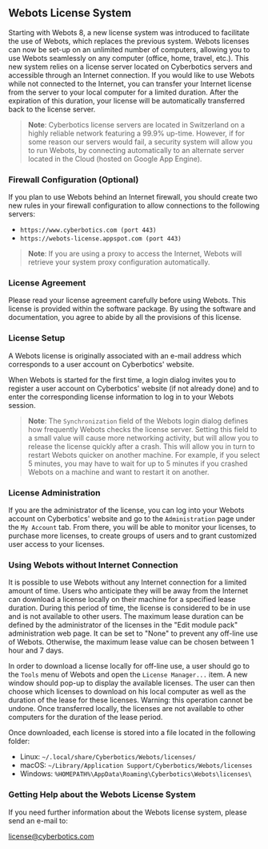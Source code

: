 ## Webots License System

Starting with Webots 8, a new license system was introduced to facilitate the use of Webots, which replaces the previous system.
Webots licenses can now be set-up on an unlimited number of computers, allowing you to use Webots seamlessly on any computer (office, home, travel, etc.).
This new system relies on a license server located on Cyberbotics servers and accessible through an Internet connection.
If you would like to use Webots while not connected to the Internet, you can transfer your Internet license from the server to your local computer for a limited duration.
After the expiration of this duration, your license will be automatically transferred back to the license server.

> **Note**: Cyberbotics license servers are located in Switzerland on a highly reliable network featuring a 99.9% up-time.
However, if for some reason our servers would fail, a security system will allow you to run Webots, by connecting automatically to an alternate server located in the Cloud (hosted on Google App Engine).

### Firewall Configuration (Optional)

If you plan to use Webots behind an Internet firewall, you should create two new rules in your firewall configuration to allow connections to the following servers:

- `https://www.cyberbotics.com (port 443)`
- `https://webots-license.appspot.com (port 443)`

> **Note**: If you are using a proxy to access the Internet, Webots will retrieve your system proxy configuration automatically.

### License Agreement

Please read your license agreement carefully before using Webots.
This license is provided within the software package.
By using the software and documentation, you agree to abide by all the provisions of this license.

### License Setup

A Webots license is originally associated with an e-mail address which corresponds to a user account on Cyberbotics' website.

When Webots is started for the first time, a login dialog invites you to register a user account on Cyberbotics' website (if not already done) and to enter the corresponding license information to log in to your Webots session.

> **Note**: The `Synchronization` field of the Webots login dialog defines how frequently Webots checks the license server.
Setting this field to a small value will cause more networking activity, but will allow you to release the license quickly after a crash.
This will allow you in turn to restart Webots quicker on another machine.
For example, if you select 5 minutes, you may have to wait for up to 5 minutes if you crashed Webots on a machine and want to restart it on another.

### License Administration

If you are the administrator of the license, you can log into your Webots account on Cyberbotics' website and go to the `Administration` page under the `My Account` tab.
From there, you will be able to monitor your licenses, to purchase more licenses, to create groups of users and to grant customized user access to your licenses.

### Using Webots without Internet Connection

It is possible to use Webots without any Internet connection for a limited amount of time.
Users who anticipate they will be away from the Internet can download a license locally on their machine for a specified lease duration.
During this period of time, the license is considered to be in use and is not available to other users.
The maximum lease duration can be defined by the administrator of the licenses in the "Edit module pack" administration web page.
It can be set to "None" to prevent any off-line use of Webots.
Otherwise, the maximum lease value can be chosen between 1 hour and 7 days.

In order to download a license locally for off-line use, a user should go to the `Tools` menu of Webots and open the `License Manager...` item.
A new window should pop-up to display the available licenses.
The user can then choose which licenses to download on his local computer as well as the duration of the lease for these licenses.
Warning: this operation cannot be undone.
Once transferred locally, the licenses are not available to other computers for the duration of the lease period.

Once downloaded, each license is stored into a file located in the following folder:

- Linux: `~/.local/share/Cyberbotics/Webots/licenses/`
- macOS: `~/Library/Application Support/Cyberbotics/Webots/licenses`
- Windows: `%HOMEPATH%\AppData\Roaming\Cyberbotics\Webots\licenses\`

### Getting Help about the Webots License System

If you need further information about the Webots license system, please send an e-mail to:

[license@cyberbotics.com](mailto:license@cyberbotics.com)
